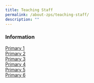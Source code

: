 ```yaml
---
title: Teaching Staff
permalink: /about-zps/teaching-staff/
description: ""
---
```

### **Information**
[Primary 1](/list-of-teaching-staff/primary-1/)
<br>[Primary 2](/list-of-teaching-staff/primary-2/)
<br>[Primary 3](/list-of-teaching-staff/primary-3/)
<br>[Primary 4](/list-of-teaching-staff/primary-4/)
<br>[Primary 5](/list-of-teaching-staff/primary-5/)
<br>[Primary 6](/list-of-teaching-staff/primary-6/)
